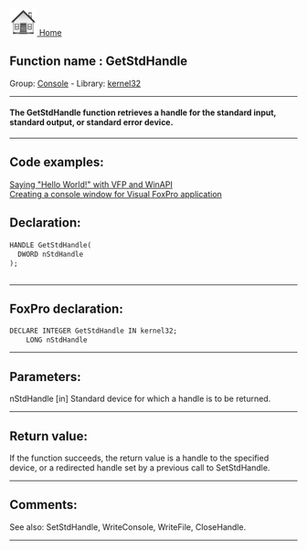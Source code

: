 [<img src="../../images/home.png"> Home ](https://github.com/VFPX/Win32API)  

## Function name : GetStdHandle
Group: [Console](../../functions_group.md#Console)  -  Library: [kernel32](../../libraries.md#kernel32)  
***  


#### The GetStdHandle function retrieves a handle for the standard input, standard output, or standard error device.
***  


## Code examples:
[Saying "Hello World!" with VFP and WinAPI](../../samples/sample_119.md)  
[Creating a console window for Visual FoxPro application](../../samples/sample_474.md)  

## Declaration:
```foxpro  
HANDLE GetStdHandle(
  DWORD nStdHandle
);
  
```  
***  


## FoxPro declaration:
```foxpro  
DECLARE INTEGER GetStdHandle IN kernel32;
	LONG nStdHandle  
```  
***  


## Parameters:
nStdHandle 
[in] Standard device for which a handle is to be returned.
  
***  


## Return value:
If the function succeeds, the return value is a handle to the specified device, or a redirected handle set by a previous call to SetStdHandle.  
***  


## Comments:
See also:  SetStdHandle, WriteConsole, WriteFile, CloseHandle.  
  
***  


